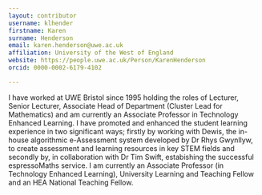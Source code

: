 ```yaml
---
layout: contributor
username: klhender
firstname: Karen
surname: Henderson
email: karen.henderson@uwe.ac.uk
affiliation: University of the West of England
website: https://people.uwe.ac.uk/Person/KarenHenderson
orcid: 0000-0002-6179-4102

---
```

I have worked at UWE Bristol since 1995 holding the roles of Lecturer, Senior Lecturer, Associate Head of Department (Cluster Lead for Mathematics) and am currently an Associate Professor in Technology Enhanced Learning.  I have promoted and enhanced the student learning experience in two significant ways; firstly by working with Dewis, the in-house algorithmic e-Assessment system developed by Dr Rhys Gwynllyw, to create assessment and learning resources in key STEM fields and secondly by, in collaboration with Dr Tim Swift, estabishing the successful espressoMaths service.  I am currently an Associate Professor (in Technology Enhanced Learning), University Learning and Teaching Fellow and an HEA National Teaching Fellow.

